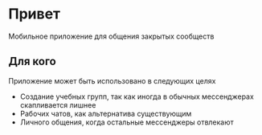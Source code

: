 # Привет

Мобильное приложение для общения закрытых сообществ

## Для кого

Приложение может быть использовано в следующих целях

- Создание учебных групп, так как иногда в обычных мессенджерах скапливается лишнее
- Рабочих чатов, как альтернатива существующим
- Личного общения, когда остальные мессенджеры отвлекают


